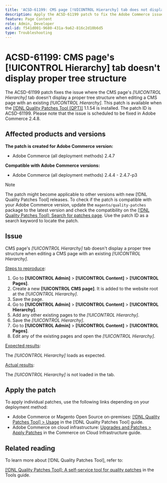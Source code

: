 ```yaml
---
title: 'ACSD-61199: CMS page [!UICONTROL Hierarchy] tab does not display proper tree structure'
description: Apply the ACSD-61199 patch to fix the Adobe Commerce issue where the CMS page's *[!UICONTROL Hierarchy]* tab doesn't display a proper tree structure when editing a CMS page with an existing *[!UICONTROL Hierarchy]*.
feature: Page Content
role: Admin, Developer
exl-id: f541d001-9680-431a-9a62-816c2d10b6d5
type: Troubleshooting
---
```

# ACSD-61199: CMS page's [!UICONTROL Hierarchy] tab doesn't display proper tree structure

The ACSD-61199 patch fixes the issue where the CMS page's *[!UICONTROL Hierarchy]* tab doesn't display a proper tree structure when editing a CMS page with an existing *[!UICONTROL Hierarchy]*. This patch is available when the [[!DNL Quality Patches Tool (QPT)]](/help/tools/quality-patches-tool/quality-patches-tool-to-self-serve-quality-patches.md) 1.1.54 is installed. The patch ID is ACSD-61199. Please note that the issue is scheduled to be fixed in Adobe Commerce 2.4.8.

## Affected products and versions

**The patch is created for Adobe Commerce version:**

* Adobe Commerce (all deployment methods) 2.4.7

**Compatible with Adobe Commerce versions:**

* Adobe Commerce (all deployment methods) 2.4.4 - 2.4.7-p3

>[!NOTE]
>
>The patch might become applicable to other versions with new [!DNL Quality Patches Tool] releases. To check if the patch is compatible with your Adobe Commerce version, update the `magento/quality-patches` package to the latest version and check the compatibility on the [[!DNL Quality Patches Tool]: Search for patches page](https://experienceleague.adobe.com/tools/commerce-quality-patches/index.html). Use the patch ID as a search keyword to locate the patch.

## Issue

CMS page's *[!UICONTROL Hierarchy]* tab doesn't display a proper tree structure when editing a CMS page with an existing *[!UICONTROL Hierarchy]*.

<u>Steps to reproduce</u>:

1. Go to **[!UICONTROL Admin]** > **[!UICONTROL Content]** > **[!UICONTROL Pages]**.
1. Create a new **[!UICONTROL CMS page]**. It is added to the website root at the *[!UICONTROL Hierarchy]*.
1. Save the page.
1. Go to **[!UICONTROL Admin]** > **[!UICONTROL Content]** > **[!UICONTROL Hierarchy]**.
1. Add any other existing pages to the *[!UICONTROL Hierarchy]*.
1. Save the *[!UICONTROL Hierarchy]*.
1. Go to **[!UICONTROL Admin]** > **[!UICONTROL Content]** > **[!UICONTROL Pages]**.
1. Edit any of the existing pages and open the *[!UICONTROL Hierarchy]*.

<u>Expected results</u>:

The *[!UICONTROL Hierarchy]* loads as expected.

<u>Actual results</u>:

The *[!UICONTROL Hierarchy]* is not loaded in the tab.

## Apply the patch

To apply individual patches, use the following links depending on your deployment method:

* Adobe Commerce or Magento Open Source on-premises: [[!DNL Quality Patches Tool] > Usage](/help/tools/quality-patches-tool/usage.md) in the [!DNL Quality Patches Tool] guide.
* Adobe Commerce on cloud infrastructure: [Upgrades and Patches > Apply Patches](https://experienceleague.adobe.com/docs/commerce-cloud-service/user-guide/develop/upgrade/apply-patches.html) in the Commerce on Cloud Infrastructure guide.

## Related reading

To learn more about [!DNL Quality Patches Tool], refer to:

[[!DNL Quality Patches Tool]: A self-service tool for quality patches](/help/tools/quality-patches-tool/quality-patches-tool-to-self-serve-quality-patches.md) in the Tools guide.
